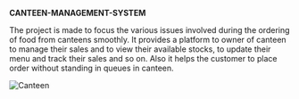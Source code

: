 **CANTEEN-MANAGEMENT-SYSTEM**
<p></p>
<p>
The project is made to focus the various issues involved during the ordering of food from canteens smoothly. It provides a platform to owner of canteen to manage their sales and to view their available stocks, to update their menu and track their sales and so on. Also it helps the customer to place order without standing in queues in canteen. 
</p>

![Canteen](https://user-images.githubusercontent.com/122287994/226155328-10db66fc-c797-41dc-86d9-11ecfac55ef1.jpeg)
